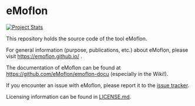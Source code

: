 # eMoflon

[![Project Stats](https://www.openhub.net/p/eMoflon/widgets/project_thin_badge.gif)](https://www.openhub.net/p/eMoflon)

This repository holds the source code of the tool eMoflon.

For general information (purpose, publications, etc.) about eMoflon, please visit https://emoflon.github.io/ .

The documentation of eMoflon can be found at https://github.com/eMoflon/emoflon-docu (especially in the Wiki!).

If you encounter an issue with eMoflon, please report it to the [issue tracker](https://github.com/eMoflon/emoflon-tool/issues).

Licensing information can be found in [LICENSE.md](LICENSE.md).

